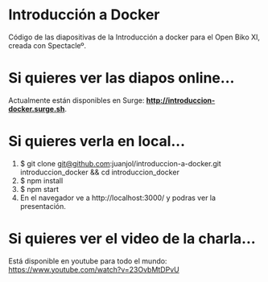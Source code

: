 # Introducción a Docker
  Código de las diapositivas de la Introducción a docker para el Open Biko XI, creada con Spectacleº. 
  
# Si quieres ver las diapos online...
  Actualmente están disponibles en Surge: **http://introduccion-docker.surge.sh**.

# Si quieres verla en local...
  1. $ git clone git@github.com:juanjol/introduccion-a-docker.git introduccion_docker && cd introduccion_docker
  2. $ npm install
  3. $ npm start
  4. En el navegador ve a http://localhost:3000/ y podras ver la presentación.

# Si quieres ver el video de la charla...
  Está disponible en youtube para todo el mundo: https://www.youtube.com/watch?v=23OvbMtDPvU
